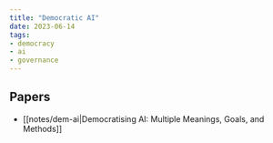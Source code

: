 ```yaml
---
title: "Democratic AI"
date: 2023-06-14
tags:
- democracy
- ai
- governance
---
```

## Papers
- [[notes/dem-ai|Democratising AI: Multiple Meanings, Goals, and Methods]]